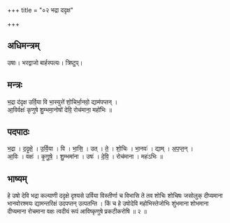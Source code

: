 +++
title = "०२ भद्रा ददृक्ष"

+++
## अधिमन्त्रम्
उषाः। भरद्वाजो बार्हस्पत्यः। त्रिष्टुप्।

## मन्त्रः
भ॒द्रा द॑दृक्ष उर्वि॒या वि भा॒स्युत्ते॑ शो॒चिर्भा॒नवो॒ द्याम॑पप्तन् ।  
आ॒विर्वक्षः॑ कृणुषे शु॒म्भमा॒नोषो॑ देवि॒ रोच॑माना॒ महो॑भिः ॥

## पदपाठः
भ॒द्रा । द॒दृ॒क्षे॒ । उ॒र्वि॒या । वि । भा॒सि॒ । उत् । ते॒ । शो॒चिः । भा॒नवः॑ । द्याम् । अ॒प॒प्त॒न् ।  
आ॒विः । वक्षः॑ । कृ॒णु॒षे॒ । शु॒म्भमा॑ना । उषः॑ । दे॒वि॒ । रोच॑माना । महः॑ऽभिः ॥

## भाष्यम्
हे उषो देवि भद्रा कल्याणी ददृक्षे दृश्यसे उर्विया विस्तीर्णा च विभासि ते तव शोचिः शोचिषः जसोलुक् दीप्यमाना भानवोरश्मयः द्यामन्तरिक्षं उदपप्तन् उत्पतन्ति । किं च हे उषोदेवि महोभिस्तेजोभिः शुंभमाना शोभमाना दीप्यमाना रोचमाना वक्षः त्वदीयं रूपं आविष्कृणुषे प्रकटीकरोषि ॥ २ ॥